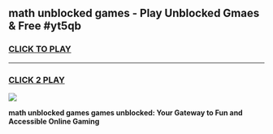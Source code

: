 
## math unblocked games - Play Unblocked Gmaes & Free #yt5qb
<h3>
<a href="https://news.freeplayer.one?title=math_unblocked_games&ref=26F">CLICK TO PLAY</a></h3>
<hr>

<h3>
<a href="https://news.freeplayer.one?title=math_unblocked_games&ref=26F">CLICK 2 PLAY</a>
  
</h3>

<a href="https://news.freeplayer.one?title=math_unblocked_games&ref=26F/"><img src="https://clearcache.store/games.png"></a>


**math unblocked games games unblocked: Your Gateway to Fun and Accessible Online Gaming**
